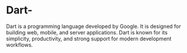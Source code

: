 # Dart-
 Dart is a programming language developed by Google. It is designed for building web, mobile, and server applications. Dart is known for its simplicity, productivity, and strong support for modern development workflows.
